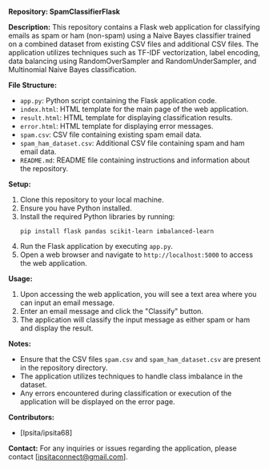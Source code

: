 **Repository: SpamClassifierFlask**

**Description:**
This repository contains a Flask web application for classifying emails as spam or ham (non-spam) using a Naive Bayes classifier trained on a combined dataset from existing CSV files and additional CSV files. The application utilizes techniques such as TF-IDF vectorization, label encoding, data balancing using RandomOverSampler and RandomUnderSampler, and Multinomial Naive Bayes classification.

**File Structure:**
- `app.py`: Python script containing the Flask application code.
- `index.html`: HTML template for the main page of the web application.
- `result.html`: HTML template for displaying classification results.
- `error.html`: HTML template for displaying error messages.
- `spam.csv`: CSV file containing existing spam email data.
- `spam_ham_dataset.csv`: Additional CSV file containing spam and ham email data.
- `README.md`: README file containing instructions and information about the repository.

**Setup:**
1. Clone this repository to your local machine.
2. Ensure you have Python installed.
3. Install the required Python libraries by running:
   ```
   pip install flask pandas scikit-learn imbalanced-learn
   ```
4. Run the Flask application by executing `app.py`.
5. Open a web browser and navigate to `http://localhost:5000` to access the web application.

**Usage:**
1. Upon accessing the web application, you will see a text area where you can input an email message.
2. Enter an email message and click the "Classify" button.
3. The application will classify the input message as either spam or ham and display the result.

**Notes:**
- Ensure that the CSV files `spam.csv` and `spam_ham_dataset.csv` are present in the repository directory.
- The application utilizes techniques to handle class imbalance in the dataset.
- Any errors encountered during classification or execution of the application will be displayed on the error page.

**Contributors:**
- [Ipsita/ipsita68]


**Contact:**
For any inquiries or issues regarding the application, please contact [ipsitaconnect@gmail.com].
